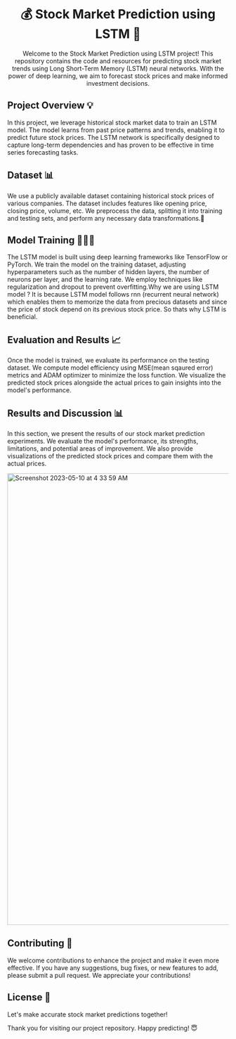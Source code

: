 <h1 align="center">💰 Stock Market Prediction using LSTM 💸</h1>


<p align="center">
  Welcome to the Stock Market Prediction using LSTM project! This repository contains the code and resources for predicting stock market trends using Long Short-Term Memory (LSTM) neural networks. With the power of deep learning, we aim to forecast stock prices and make informed investment decisions.
</p>

## Project Overview 💡
In this project, we leverage historical stock market data to train an LSTM model. The model learns from past price patterns and trends, enabling it to predict future stock prices. The LSTM network is specifically designed to capture long-term dependencies and has proven to be effective in time series forecasting tasks.

## Dataset 📊
We use a publicly available dataset containing historical stock prices of various companies. The dataset includes features like opening price, closing price, volume, etc. We preprocess the data, splitting it into training and testing sets, and perform any necessary data transformations.🫡

## Model Training 🧑🏻‍💻
The LSTM model is built using deep learning frameworks like TensorFlow or PyTorch. We train the model on the training dataset, adjusting hyperparameters such as the number of hidden layers, the number of neurons per layer, and the learning rate. We employ techniques like regularization and dropout to prevent overfitting.Why we are using LSTM model ? It is because LSTM model follows rnn (recurrent neural network) which enables them to memorize the data from precious datasets and since the price of stock depend on its previous stock price. So thats why LSTM is beneficial.

## Evaluation and Results 📈
Once the model is trained, we evaluate its performance on the testing dataset. We compute model efficiency using MSE(mean sqaured error) metrics and ADAM optimizer to minimize the loss function. We visualize the predicted stock prices alongside the actual prices to gain insights into the model's performance.

## Results and Discussion 📊
In this section, we present the results of our stock market prediction experiments. We evaluate the model's performance, its strengths, limitations, and potential areas of improvement. We also provide visualizations of the predicted stock prices and compare them with the actual prices.

<img width="1028" alt="Screenshot 2023-05-10 at 4 33 59 AM" src="https://github.com/034adarsh/Stock-Price-Prediction-Using-LSTM/assets/95336274/2590dc7b-29bb-45ae-b0a2-1bf869db0125">

## Contributing 🤝
We welcome contributions to enhance the project and make it even more effective. If you have any suggestions, bug fixes, or new features to add, please submit a pull request. We appreciate your contributions!

## License 🔐
Let's make accurate stock market predictions together!

Thank you for visiting our project repository. Happy predicting! 😇
